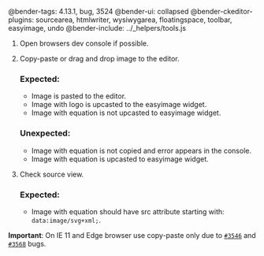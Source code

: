 @bender-tags: 4.13.1, bug, 3524
@bender-ui: collapsed
@bender-ckeditor-plugins: sourcearea, htmlwriter, wysiwygarea, floatingspace, toolbar, easyimage, undo
@bender-include: ../_helpers/tools.js

1. Open browsers dev console if possible.
2. Copy-paste or drag and drop image to the editor.

    ### Expected:
    * Image is pasted to the editor.
    * Image with logo is upcasted to the easyimage widget.
    * Image with equation is not upcasted to easyimage widget.

    ### Unexpected:
    * Image with equation is not copied and error appears in the console.
    * Image with equation is upcasted to easyimage widget.

3. Check source view.

    ### Expected:
    * Image with equation should have src attribute starting with: `data:image/svg+xml;`.

**Important**: On IE 11 and Edge browser use copy-paste only due to [`#3546`](https://github.com/ckeditor/ckeditor4/issues/3546) and [`#3568`](https://github.com/ckeditor/ckeditor4/issues/3568) bugs.

